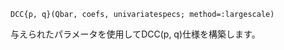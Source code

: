 ```
DCC{p, q}(Qbar, coefs, univariatespecs; method=:largescale)
```

与えられたパラメータを使用してDCC(p, q)仕様を構築します。
